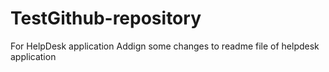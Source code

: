 # TestGithub-repository
For HelpDesk application
Addign some changes to readme file of helpdesk application
